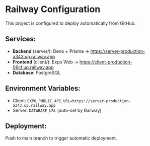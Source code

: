 # Railway Configuration

This project is configured to deploy automatically from GitHub.

## Services:
- **Backend** (server/): Deno + Prisma → https://server-production-a343.up.railway.app
- **Frontend** (client/): Expo Web → https://client-production-06cf.up.railway.app
- **Database**: PostgreSQL

## Environment Variables:
- Client: `EXPO_PUBLIC_API_URL=https://server-production-a343.up.railway.app`
- Server: `DATABASE_URL` (auto-set by Railway)

## Deployment:
Push to main branch to trigger automatic deployment.
